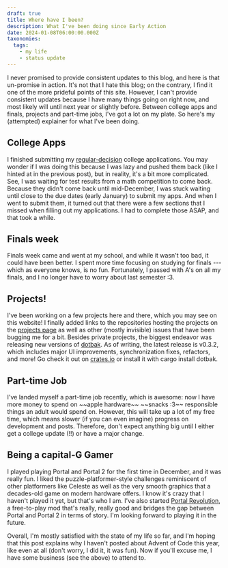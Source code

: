 ```yaml
---
draft: true
title: Where have I been?
description: What I've been doing since Early Action
date: 2024-01-08T06:00:00.000Z
taxonomies:
  tags:
    - my life
    - status update
---
```


I never promised to provide consistent updates to this blog, and here is that un-promise in action. It's not that I hate this blog; on the contrary, I find it one of the more prideful points of this site. However, I can't provide consistent updates because I have many things going on right now, and most likely will until next year or slightly before. Between college apps and finals, projects and part-time jobs, I've got a lot on my plate. So here's my (attempted) explainer for what I've been doing.

## College Apps

I finished submitting my [regular-decision](@/blog/Surviving-Early-Action.md) college applications. You may wonder if I was doing this because I was lazy and pushed them back (like I hinted at in the previous post), but in reality, it's a bit more complicated. See, I was waiting for test results from a math competition to come back. Because they didn't come back until mid-December, I was stuck waiting until close to the due dates (early January) to submit my apps. And when I went to submit them, it turned out that there were a few sections that I missed when filling out my applications. I had to complete those ASAP, and that took a while.

## Finals week

Finals week came and went at my school, and while it wasn't too bad, it could have been better. I spent more time focusing on studying for finals --- which as everyone knows, is no fun. Fortunately, I passed with A's on all my finals, and I no longer have to worry about last semester :3.

## Projects!

I've been working on a few projects here and there, which you may see on this website! I finally added links to the repositories hosting the projects on the [projects page](/projects) as well as other (mostly invisible) issues that have been bugging me for a bit. Besides private projects, the biggest endeavor was releasing new versions of [dotbak](@/projects/Dotbak.md). As of writing, the latest release is v0.3.2, which includes major UI improvements, synchronization fixes, refactors, and more! Go check it out on [crates.io](https://crates.io/crates/dotbak) or install it with cargo install dotbak.

## Part-time Job

I've landed myself a part-time job recently, which is awesome: now I have more money to spend on \~\~apple hardware\~\~ \~\~snacks :3\~\~ responsible things an adult would spend on. However, this will take up a lot of my free time, which means slower (if you can even imagine) progress on development and posts. Therefore, don't expect anything big until I either get a college update (!!) or have a major change.

## Being a capital-G Gamer

I played playing Portal and Portal 2 for the first time in December, and it was really fun. I liked the puzzle-platformer-style challenges reminiscent of other platformers like Celeste as well as the very smooth graphics that a decades-old game on modern hardware offers. I know it's crazy that I haven't played it yet, but that's who I am. I've also started [Portal Revolution](https://store.steampowered.com/app/601360/Portal_Revolution/), a free-to-play mod that's really, really good and bridges the gap between Portal and Portal 2 in terms of story. I'm looking forward to playing it in the future.

Overall, I'm mostly satisfied with the state of my life so far, and I'm hoping that this post explains why I haven't posted about Advent of Code this year, like even at all (don't worry, I did it, it was fun). Now if you'll excuse me, I have some business (see the above) to attend to.
